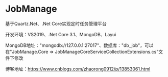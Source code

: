 # JobManage
基于Quartz.Net、.Net Core实现定时任务管理平台

开发环境：VS2019、.Net Core 3.1、MongoDB、Layui

MongoDB地址："mongodb://127.0.0.1:27017"、数据库："db_job"，可以在"JobManage.Core => JobManageCoreServiceCollectionExtensions.cs"文件下修改

博客地址：https://www.cnblogs.com/zhaorong0912/p/13853061.html
